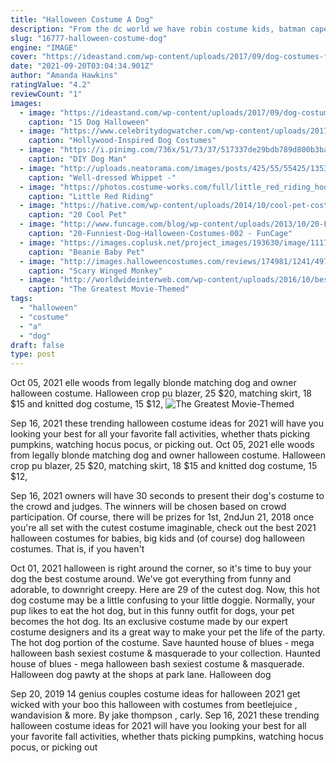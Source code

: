 ```yaml
---
title: "Halloween Costume A Dog"
description: "From the dc world we have robin costume kids, batman cape, batgirl halloween costume, or the batgirl costume adult for grown-ups. More dc characters are aquaman halloween costume, flash costume, kids joker costume, wonder woman dog costume for your pets and harley quinn costume"
slug: "16777-halloween-costume-dog"
engine: "IMAGE"
cover: "https://ideastand.com/wp-content/uploads/2017/09/dog-costumes-for-kids/13-dog-halloween-costumes-kids-adults.jpg"
date: "2021-09-20T03:04:34.901Z"
author: "Amanda Hawkins"
ratingValue: "4.2"
reviewCount: "1"
images:
  - image: "https://ideastand.com/wp-content/uploads/2017/09/dog-costumes-for-kids/13-dog-halloween-costumes-kids-adults.jpg"
    caption: "15 Dog Halloween"
  - image: "https://www.celebritydogwatcher.com/wp-content/uploads/2017/07/pug_costume.jpg"
    caption: "Hollywood-Inspired Dog Costumes"
  - image: "https://i.pinimg.com/736x/51/73/37/517337de29bdb789d800b3ba25558a4a.jpg"
    caption: "DIY Dog Man"
  - image: "http://uploads.neatorama.com/images/posts/425/55/55425/1353869106-0.jpg"
    caption: "Well-dressed Whippet -"
  - image: "https://photos.costume-works.com/full/little_red_riding_hood_and_grandmother.jpg"
    caption: "Little Red Riding"
  - image: "https://hative.com/wp-content/uploads/2014/10/cool-pet-costumes/9-cool-pet-costumes.jpg"
    caption: "20 Cool Pet"
  - image: "http://www.funcage.com/blog/wp-content/uploads/2013/10/20-Funniest-Dog-Halloween-Costumes-002.jpg"
    caption: "20-Funniest-Dog-Halloween-Costumes-002 - FunCage"
  - image: "https://images.coplusk.net/project_images/193630/image/111715_2F2015-10-29-163553-IMG_4285.jpg"
    caption: "Beanie Baby Pet"
  - image: "http://images.halloweencostumes.com/reviews/174981/1241/497.jpg"
    caption: "Scary Winged Monkey"
  - image: "http://worldwideinterweb.com/wp-content/uploads/2016/10/best-movies-costumes.jpg"
    caption: "The Greatest Movie-Themed"
tags:
  - "halloween"
  - "costume"
  - "a"
  - "dog"
draft: false
type: post
---
```


Oct 05, 2021 elle woods from legally blonde matching dog and owner halloween costume. Halloween crop pu blazer, 25  $20, matching skirt, 18  $15 and knitted dog costume, 15  $12,
![The Greatest Movie-Themed](http://worldwideinterweb.com/wp-content/uploads/2016/10/best-movies-costumes.jpg "The Greatest Movie-Themed")

Sep 16, 2021 these trending halloween costume ideas for 2021 will have you looking your best for all your favorite fall activities, whether thats picking pumpkins, watching hocus pocus, or picking out. Oct 05, 2021 elle woods from legally blonde matching dog and owner halloween costume. Halloween crop pu blazer, 25  $20, matching skirt, 18  $15 and knitted dog costume, 15  $12,
<!--inArticleAds-->

<!--galleryOne-->

Sep 16, 2021 owners will have 30 seconds to present their dog's costume to the crowd and judges. The winners will be chosen based on crowd participation. Of course, there will be prizes for 1st, 2ndJun 21, 2018 once you're all set with the cutest costume imaginable, check out the best 2021 halloween costumes for babies, big kids and (of course) dog halloween costumes. That is, if you haven't
<!--inArticleAds-->

<!--galleryTwo-->

Oct 01, 2021 halloween is right around the corner, so it's time to buy your dog the best costume around. We've got everything from funny and adorable, to downright creepy. Here are 29 of the cutest dog. Now, this hot dog costume may be a little confusing to your little doggie. Normally, your pup likes to eat the hot dog, but in this funny outfit for dogs, your pet becomes the hot dog. Its an exclusive costume made by our expert costume designers and its a great way to make your pet the life of the party. The hot dog portion of the costume. Save haunted house of blues - mega halloween bash sexiest costume & masquerade to your collection. Haunted house of blues - mega halloween bash sexiest costume & masquerade.  Halloween dog pawty at the shops at park lane. Halloween dog
<!--galleryThree-->

Sep 20, 2019 14 genius couples costume ideas for halloween 2021 get wicked with your boo this halloween with costumes from beetlejuice , wandavision & more. By jake thompson , carly. Sep 16, 2021 these trending halloween costume ideas for 2021 will have you looking your best for all your favorite fall activities, whether thats picking pumpkins, watching hocus pocus, or picking out
